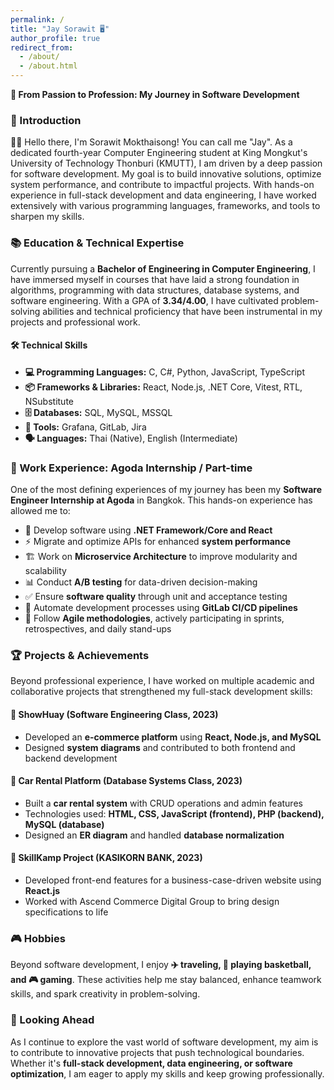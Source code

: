 ```yaml
---
permalink: /
title: "Jay Sorawit 🖥️"
author_profile: true
redirect_from: 
  - /about/
  - /about.html
---
```


**🚀 From Passion to Profession: My Journey in Software Development**

### 🎯 Introduction
👋🏻 Hello there, I'm Sorawit Mokthaisong! You can call me "Jay". As a dedicated fourth-year Computer Engineering student at King Mongkut's University of Technology Thonburi (KMUTT), I am driven by a deep passion for software development. My goal is to build innovative solutions, optimize system performance, and contribute to impactful projects. With hands-on experience in full-stack development and data engineering, I have worked extensively with various programming languages, frameworks, and tools to sharpen my skills.

### 📚 Education & Technical Expertise
Currently pursuing a **Bachelor of Engineering in Computer Engineering**, I have immersed myself in courses that have laid a strong foundation in algorithms, programming with data structures, database systems, and software engineering. With a GPA of **3.34/4.00**, I have cultivated problem-solving abilities and technical proficiency that have been instrumental in my projects and professional work.

#### **🛠 Technical Skills**
- **💻 Programming Languages:** C, C#, Python, JavaScript, TypeScript
- **📦 Frameworks & Libraries:** React, Node.js, .NET Core, Vitest, RTL, NSubstitute
- **🗄 Databases:** SQL, MySQL, MSSQL
- **🔧 Tools:** Grafana, GitLab, Jira
- **🗣 Languages:** Thai (Native), English (Intermediate)

### 💼 Work Experience: Agoda Internship / Part-time
One of the most defining experiences of my journey has been my **Software Engineer Internship at Agoda** in Bangkok. This hands-on experience has allowed me to:
- 🚀 Develop software using **.NET Framework/Core and React**
- ⚡ Migrate and optimize APIs for enhanced **system performance**
- 🏗 Work on **Microservice Architecture** to improve modularity and scalability
- 📊 Conduct **A/B testing** for data-driven decision-making
- ✅ Ensure **software quality** through unit and acceptance testing
- 🤖 Automate development processes using **GitLab CI/CD pipelines**
- 🔄 Follow **Agile methodologies**, actively participating in sprints, retrospectives, and daily stand-ups

### 🏆 Projects & Achievements
Beyond professional experience, I have worked on multiple academic and collaborative projects that strengthened my full-stack development skills:

#### **🛒 ShowHuay (Software Engineering Class, 2023)**
- Developed an **e-commerce platform** using **React, Node.js, and MySQL**
- Designed **system diagrams** and contributed to both frontend and backend development

#### **🚗 Car Rental Platform (Database Systems Class, 2023)**
- Built a **car rental system** with CRUD operations and admin features
- Technologies used: **HTML, CSS, JavaScript (frontend), PHP (backend), MySQL (database)**
- Designed an **ER diagram** and handled **database normalization**

#### **🏦 SkillKamp Project (KASIKORN BANK, 2023)**
- Developed front-end features for a business-case-driven website using **React.js**
- Worked with Ascend Commerce Digital Group to bring design specifications to life

### 🎮 Hobbies
Beyond software development, I enjoy **✈️ traveling, 🏀 playing basketball, and 🎮 gaming**. These activities help me stay balanced, enhance teamwork skills, and spark creativity in problem-solving.

### 🚀 Looking Ahead
As I continue to explore the vast world of software development, my aim is to contribute to innovative projects that push technological boundaries. Whether it's **full-stack development, data engineering, or software optimization**, I am eager to apply my skills and keep growing professionally.
